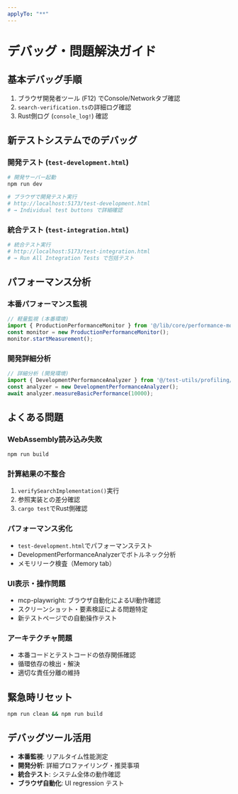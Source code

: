 ```yaml
---
applyTo: "**"
---
```


# デバッグ・問題解決ガイド

## 基本デバッグ手順
1. ブラウザ開発者ツール (F12) でConsole/Networkタブ確認
2. `search-verification.ts`の詳細ログ確認
3. Rust側ログ (`console_log!`) 確認

## 新テストシステムでのデバッグ

### 開発テスト (`test-development.html`)
```bash
# 開発サーバー起動
npm run dev

# ブラウザで開発テスト実行
# http://localhost:5173/test-development.html
# → Individual test buttons で詳細確認
```

### 統合テスト (`test-integration.html`)  
```bash
# 統合テスト実行
# http://localhost:5173/test-integration.html
# → Run All Integration Tests で包括テスト
```

## パフォーマンス分析

### 本番パフォーマンス監視
```typescript
// 軽量監視 (本番環境)
import { ProductionPerformanceMonitor } from '@/lib/core/performance-monitor';
const monitor = new ProductionPerformanceMonitor();
monitor.startMeasurement();
```

### 開発詳細分析
```typescript
// 詳細分析 (開発環境)
import { DevelopmentPerformanceAnalyzer } from '@/test-utils/profiling/development-analyzer';
const analyzer = new DevelopmentPerformanceAnalyzer();
await analyzer.measureBasicPerformance(10000);
```

## よくある問題

### WebAssembly読み込み失敗
```bash
npm run build
```

### 計算結果の不整合
1. `verifySearchImplementation()`実行
2. 参照実装との差分確認
3. `cargo test`でRust側確認

### パフォーマンス劣化
- `test-development.html`でパフォーマンステスト
- DevelopmentPerformanceAnalyzerでボトルネック分析
- メモリリーク検査（Memory tab）

### UI表示・操作問題
- mcp-playwright: ブラウザ自動化によるUI動作確認
- スクリーンショット・要素検証による問題特定
- 新テストページでの自動操作テスト

### アーキテクチャ問題
- 本番コードとテストコードの依存関係確認
- 循環依存の検出・解決
- 適切な責任分離の維持

## 緊急時リセット
```bash
npm run clean && npm run build
```

## デバッグツール活用
- **本番監視**: リアルタイム性能測定
- **開発分析**: 詳細プロファイリング・推奨事項
- **統合テスト**: システム全体の動作確認
- **ブラウザ自動化**: UI regression テスト
